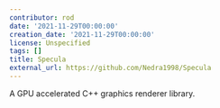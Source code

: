 ```yaml
---
contributor: rod
date: '2021-11-29T00:00:00'
creation_date: '2021-11-29T00:00:00'
license: Unspecified
tags: []
title: Specula
external_url: https://github.com/Nedra1998/Specula
---
```


A GPU accelerated C++ graphics renderer library.
